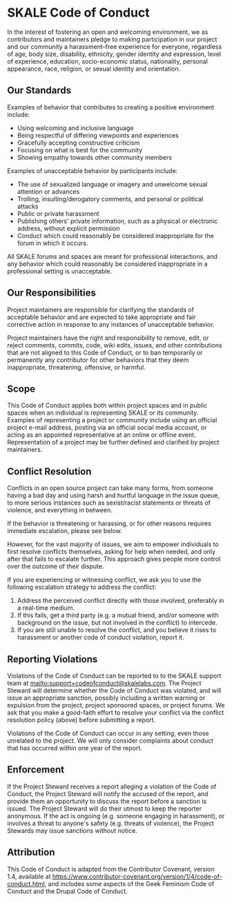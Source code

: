 # SKALE Code of Conduct

In the interest of fostering an open and welcoming environment, we as
contributors and maintainers pledge to making participation in our project and
our community a harassment-free experience for everyone, regardless of age, 
body size, disability, ethnicity, gender identity and expression,
level of experience, education, socio-economic status, nationality, personal
appearance, race, religion, or sexual identity and orientation.

## Our Standards

Examples of behavior that contributes to creating a positive environment
include:

-   Using welcoming and inclusive language
-   Being respectful of differing viewpoints and experiences
-   Gracefully accepting constructive criticism
-   Focusing on what is best for the community
-   Showing empathy towards other community members

Examples of unacceptable behavior by participants include:

-   The use of sexualized language or imagery and unwelcome sexual attention or advances
-   Trolling, insulting/derogatory comments, and personal or political attacks
-   Public or private harassment
-   Publishing others' private information, such as a physical or electronic address, without explicit permission
-   Conduct which could reasonably be considered inappropriate for the forum in which it occurs.

All SKALE forums and spaces are meant for professional interactions, and any 
behavior which could reasonably be considered inappropriate in a professional 
setting is unacceptable.

## Our Responsibilities

Project maintainers are responsible for clarifying the standards of acceptable
behavior and are expected to take appropriate and fair corrective action in
response to any instances of unacceptable behavior.

Project maintainers have the right and responsibility to remove, edit, or
reject comments, commits, code, wiki edits, issues, and other contributions
that are not aligned to this Code of Conduct, or to ban temporarily or
permanently any contributor for other behaviors that they deem inappropriate,
threatening, offensive, or harmful.

## Scope

This Code of Conduct applies both within project spaces and in public spaces
when an individual is representing SKALE or its community. Examples of
representing a project or community include using an official project e-mail
address, posting via an official social media account, or acting as an appointed
representative at an online or offline event. Representation of a project may be
further defined and clarified by project maintainers.

## Conflict Resolution

Conflicts in an open source project can take many forms, from someone having a 
bad day and using harsh and hurtful language in the issue queue, to more 
serious instances such as sexist/racist statements or threats of violence, and 
everything in between.

If the behavior is threatening or harassing, or for other reasons requires 
immediate escalation, please see below.

However, for the vast majority of issues, we aim to empower individuals to 
first resolve conflicts themselves, asking for help when needed, and only 
after that fails to escalate further. This approach gives people more control 
over the outcome of their dispute.

If you are experiencing or witnessing conflict, we ask you to use the following 
escalation strategy to address the conflict:

1.  Address the perceived conflict directly with those involved, preferably in a real-time medium.
2.  If this fails, get a third party (e.g. a mutual friend, and/or someone with background on the issue, but not involved in the conflict) to intercede.
3.  If you are still unable to resolve the conflict, and you believe it rises to harassment or another code of conduct violation, report it.

## Reporting Violations

Violations of the Code of Conduct can be reported to to the SKALE support team 
at <mailto:support+codeofconduct@skalelabs.com>. The Project Steward will 
determine whether the Code of Conduct was violated, and will issue an 
appropriate sanction, possibly including a written warning or expulsion from 
the project, project sponsored spaces, or project forums. We ask that you make 
a good-faith effort to resolve your conflict via the conflict resolution policy 
(above) before submitting a report.

Violations of the Code of Conduct can occur in any setting, even those 
unrelated to the project. We will only consider complaints about conduct that 
has occurred within one year of the report.

## Enforcement

If the Project Steward receives a report alleging a violation of the Code of 
Conduct, the Project Steward will notify the accused of the report, and provide 
them an opportunity to discuss the report before a sanction is issued. The 
Project Steward will do their utmost to keep the reporter anonymous. If the act 
is ongoing (e.g. someone engaging in harassment), or involves a threat to 
anyone's safety (e.g. threats of violence), the Project Stewards may issue 
sanctions without notice. 

## Attribution

This Code of Conduct is adapted from the Contributor Covenant, version 1.4, available at <https://www.contributor-covenant.org/version/1/4/code-of-conduct.html>, and includes some aspects of the Geek Feminism Code of Conduct and the Drupal Code of Conduct.
